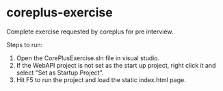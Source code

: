 # coreplus-exercise

Complete exercise requested by coreplus for pre interview.

Steps to run:
1) Open the CorePlusExercise.sln file in visual studio.
2) If the WebAPI project is not set as the start up project, right click it and select "Set as Startup Project".
3) Hit F5 to run the project and load the static index.html page.
